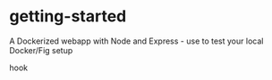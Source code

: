 getting-started
==========

A Dockerized webapp with Node and Express - use to test your local Docker/Fig setup

hook
